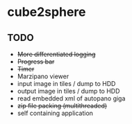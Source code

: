 # cube2sphere

## TODO

- ~~More differentiated logging~~ 
- ~~Progress bar~~
- ~~Timer~~
- Marzipano viewer  
- input image in tiles / dump to HDD
- output image in tiles / dump to HDD
- read embedded xml of autopano giga
- ~~zip file packing (multithreaded)~~
- self containing application
